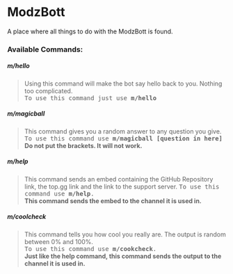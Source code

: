 # ModzBott
A place where all things to do with the ModzBott is found.

### Available Commands:
##### m/hello
> Using this command will make the bot say hello back to you. Nothing too complicated.              
> <samp>To use this command just use **m/hello** </samp>
##### m/magicball
>This command gives you a random answer to any question you give.         
> <samp>To use this command use **m/magicball [question in here]** </samp>        
> **Do not put the brackets. It will not work.**
##### m/help
>This command sends an embed containing the GitHub Repository link, the top.gg link and the link to the support server.
> <samp>To use this command use **m/help**. </samp>       
> **This command sends the embed to the channel it is used in.**
##### m/coolcheck
>This command tells you how cool you really are. The output is random between 0% and 100%.        
> <samp>To use this command use **m/cookcheck**. </samp>        
> **Just like the help command, this command sends the output to the channel it is used in.**
